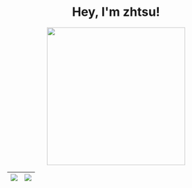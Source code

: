 <!--
**zhtsu/zhtsu** is a ✨ _special_ ✨ repository because its `README.md` (this file) appears on your GitHub profile.

Here are some ideas to get you started:

- 🔭 I’m currently working on ...
- 🌱 I’m currently learning ...
- 👯 I’m looking to collaborate on ...
- 🤔 I’m looking for help with ...
- 💬 Ask me about ...
- 📫 How to reach me: ...
- 😄 Pronouns: ...
- ⚡ Fun fact: ...
-->

<h1 align="center">
  Hey, I'm zhtsu!
</h1>

<div align="center">
  <img src="https://octodex.github.com/images/surftocat.png" width="320" height="320">
</div>

| <a href="https://github.com/anuraghazra/github-readme-stats"><img align="center" src="https://github-readme-stats.vercel.app/api?username=zhtsu&show_icons=true&include_all_commits=true&theme=default&hide_border=true&hide_title=true" /></a> | <a href="https://github.com/anuraghazra/github-readme-stats"><img align="center" src="https://github-readme-stats.vercel.app/api/top-langs/?username=zhtsu&layout=compact&hide_border=true&hide=javascript&hide_title=true,html" /></a> |
| ------------- | ------------- |

<!--
<div align="center">
  <img src="https://raw.githubusercontent.com/younger-1/younger-1/output/github-contribution-grid-snake.svg">
</div>
-->
